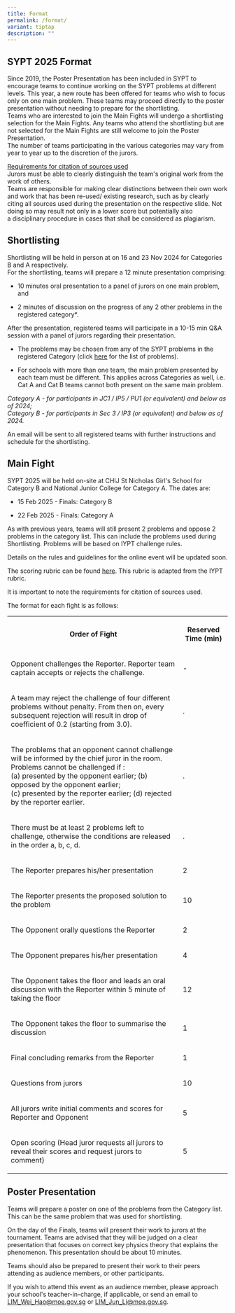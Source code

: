 ```yaml
---
title: Format
permalink: /format/
variant: tiptap
description: ""
---
```

<h2>SYPT 2025 Format</h2>
<p>Since 2019, the Poster Presentation has been included in SYPT to encourage
teams to continue working on the SYPT problems at different levels. This
year, a new route has been offered for teams who wish to focus only on
one main problem. These teams may proceed directly to the poster presentation
without needing to prepare for the shortlisting.
<br>Teams who are interested to join the Main Fights will undergo a shortlisting
selection for the Main Fights. Any teams who attend the shortlisting but
are not selected for the Main Fights are still welcome to join the Poster
Presentation.
<br>The number of teams participating in the various categories may vary from
year to year up to the discretion of the jurors.&nbsp;</p>
<p><u>Requirements for citation of sources used</u>
<br>Jurors must be able to clearly distinguish the team's original work&nbsp;from
the work of others.
<br>Teams are responsible for making clear&nbsp;distinctions&nbsp;between
their&nbsp;own work and work that has been re-used/ existing research,
such as by&nbsp;clearly citing&nbsp;all&nbsp;sources&nbsp;used during the
presentation on the respective&nbsp;slide. Not doing so&nbsp;may result
not only in a lower score but potentially also a&nbsp;disciplinary procedure
in cases that shall be considered as plagiarism.</p>
<h2>Shortlisting</h2>
<p>Shortlisting will be held in person at on&nbsp;16 and 23 Nov 2024 for
Categories B and A respectively.
<br>For the shortlisting, teams will prepare a 12 minute presentation comprising:</p>
<ul>
<li>
<p>10 minutes oral presentation to a panel of jurors on one main problem,
and</p>
</li>
<li>
<p>2 minutes of discussion on the progress of any 2 other problems in the
registered category*.&nbsp;</p>
</li>
</ul>
<p>After the presentation, registered teams will participate in a 10-15 min
Q&amp;A session with a panel of jurors regarding their presentation.</p>
<ul>
<li>
<p>The problems may be chosen from any of the SYPT problems in the registered
Category (click <a href="https://iyptsypt.wixsite.com/sypt/sypt-2023" class="wixui-rich-text__text" rel="noopener noreferrer nofollow" target="_self"><u>here</u></a>&nbsp;for
the list of problems).</p>
</li>
<li>
<p>For schools with more than one team, the&nbsp;main problem&nbsp;presented
by each team&nbsp;must&nbsp;be different. This applies across Categories
as well, i.e. Cat A and Cat B teams cannot both present on the same main
problem.</p>
</li>
</ul>
<p><em>Category A - for participants in JC1 / IP5 / PU1 (or equivalent) and below as of 2024;</em>
<br><em>Category B - for participants in Sec 3 / IP3 (or equivalent) and below as of 2024.</em>
</p>
<p>​An email will be sent to all registered teams with further instructions
and schedule for the shortlisting.</p>
<h2>Main Fight</h2>
<p>SYPT 2025 will be held on-site at CHIJ St Nicholas Girl's School for Category
B and National Junior College for Category A. The dates are:&nbsp;</p>
<ul>
<li>
<p>15 Feb 2025 - Finals: Category B</p>
</li>
<li>
<p>22 Feb 2025&nbsp;- Finals: Category A</p>
</li>
</ul>
<p>As with previous years, teams will still present 2 problems and oppose
2 problems in the category list. This can include the problems used during
Shortlisting. Problems will be based on IYPT challenge rules.</p>
<p>Details on the rules and guidelines for the online event will be updated
soon.</p>
<p>The scoring rubric can be found <a href="https://drive.google.com/file/d/10EFThfMyvM0F9-Z1blPLBrAUEk0_vmHe/view?usp=share_link" class="wixui-rich-text__text" rel="noreferrer noopener" target="_blank"><u>here</u></a>.
This rubric is adapted from the IYPT rubric.</p>
<p>It is important to note the requirements for citation of sources used.</p>
<p>The format for each fight is as follows:&nbsp;</p>
<table style="minWidth: 50px">
<colgroup>
<col>
<col>
</colgroup>
<tbody>
<tr>
<th rowspan="1" colspan="1">
<p>Order of Fight</p>
</th>
<th rowspan="1" colspan="1">
<p>Reserved Time (min)</p>
</th>
</tr>
<tr>
<td rowspan="1" colspan="1">
<p>Opponent challenges the Reporter. Reporter team captain accepts or rejects
the challenge.</p>
</td>
<td rowspan="1" colspan="1">
<p>-</p>
</td>
</tr>
<tr>
<td rowspan="1" colspan="1">
<p>A team may reject the challenge of four different problems without penalty.
From then on, every subsequent rejection will result in drop of coefficient
of 0.2 (starting from 3.0).</p>
</td>
<td rowspan="1" colspan="1">
<p>.</p>
</td>
</tr>
<tr>
<td rowspan="1" colspan="1">
<p>The problems that an opponent cannot challenge will be informed by the
chief juror in the room. Problems cannot be challenged if :
<br>(a) presented by the opponent earlier;&nbsp;(b) opposed by the opponent
earlier;
<br>(c) presented by the reporter earlier;&nbsp;(d) rejected by the reporter
earlier.</p>
</td>
<td rowspan="1" colspan="1">
<p>.</p>
</td>
</tr>
<tr>
<td rowspan="1" colspan="1">
<p>There must be at least 2 problems left to challenge, otherwise the conditions
are released in the order a, b, c, d.</p>
</td>
<td rowspan="1" colspan="1">
<p>.</p>
</td>
</tr>
<tr>
<td rowspan="1" colspan="1">
<p>The Reporter prepares his/her presentation</p>
</td>
<td rowspan="1" colspan="1">
<p>2</p>
</td>
</tr>
<tr>
<td rowspan="1" colspan="1">
<p>The Reporter presents the proposed solution to the problem&nbsp;</p>
</td>
<td rowspan="1" colspan="1">
<p>10</p>
</td>
</tr>
<tr>
<td rowspan="1" colspan="1">
<p>The Opponent orally questions the Reporter</p>
</td>
<td rowspan="1" colspan="1">
<p>2</p>
</td>
</tr>
<tr>
<td rowspan="1" colspan="1">
<p>The Opponent prepares his/her presentation</p>
</td>
<td rowspan="1" colspan="1">
<p>4</p>
</td>
</tr>
<tr>
<td rowspan="1" colspan="1">
<p>The Opponent takes the floor and leads an oral discussion with the Reporter
within 5 minute of taking the floor</p>
</td>
<td rowspan="1" colspan="1">
<p>12</p>
</td>
</tr>
<tr>
<td rowspan="1" colspan="1">
<p>The Opponent takes the floor to summarise the discussion</p>
</td>
<td rowspan="1" colspan="1">
<p>1</p>
</td>
</tr>
<tr>
<td rowspan="1" colspan="1">
<p>Final concluding remarks from the Reporter</p>
</td>
<td rowspan="1" colspan="1">
<p>1</p>
</td>
</tr>
<tr>
<td rowspan="1" colspan="1">
<p>Questions from jurors</p>
</td>
<td rowspan="1" colspan="1">
<p>10</p>
</td>
</tr>
<tr>
<td rowspan="1" colspan="1">
<p>All jurors write initial comments and scores for Reporter and Opponent</p>
</td>
<td rowspan="1" colspan="1">
<p>5</p>
</td>
</tr>
<tr>
<td rowspan="1" colspan="1">
<p>Open scoring (Head juror requests all jurors to reveal their scores and
request jurors to comment)</p>
</td>
<td rowspan="1" colspan="1">
<p>5</p>
</td>
</tr>
</tbody>
</table>
<h2>Poster Presentation</h2>
<p>Teams will prepare a poster on one of the problems from the Category list.
This can be the same problem that was used for shortlisting.</p>
<p>On the day of the Finals, teams will present their work to jurors at the
tournament. Teams are advised that they will be judged on a clear presentation
that focuses on correct key physics theory that explains the phenomenon.
This presentation should be about 10 minutes.</p>
<p>Teams should also be prepared to present their work to their peers attending
as audience members, or other participants.</p>
<p>If you wish to attend this event as an audience member, please approach
your school's teacher-in-charge, if applicable, or send an email to <a href="mailto:LIM_Wei_Hao@moe.gov.sg" rel="noopener noreferrer nofollow" target="_blank">LIM_Wei_Hao@moe.gov.sg</a> or
<a href="mailto:kelvin_LIN@moe.gov.sg" rel="noopener noreferrer nofollow" target="_blank">LIM_Jun_Li@moe.gov.sg</a>.</p>
<p></p>